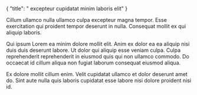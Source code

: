 {
  "title": " excepteur cupidatat minim laboris elit"
}

Cillum ullamco nulla ullamco culpa excepteur magna tempor. Esse exercitation qui proident tempor deserunt in nulla. Consequat mollit ex qui aliquip laboris.

Qui ipsum Lorem ea minim dolore mollit elit. Anim ex dolor ea ea aliquip nisi duis duis deserunt labore. Ut dolor qui aliquip esse veniam culpa. Culpa reprehenderit reprehenderit in eiusmod quis qui non ullamco commodo. Do occaecat id cillum aliqua non fugiat laborum consequat eiusmod aliqua.

Ex dolore mollit cillum enim. Velit cupidatat ullamco et dolor deserunt amet do. Sint aute nulla quis laboris cupidatat esse labore nisi dolore proident nisi id.